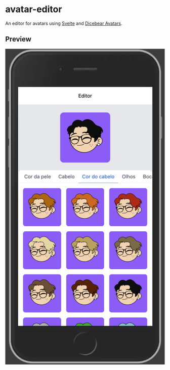 # avatar-editor

An editor for avatars using [Svelte](https://svelte.dev/) and [Dicebear Avatars](https://avatars.dicebear.com/).

## Preview

![Preview](docs/preview.png)
